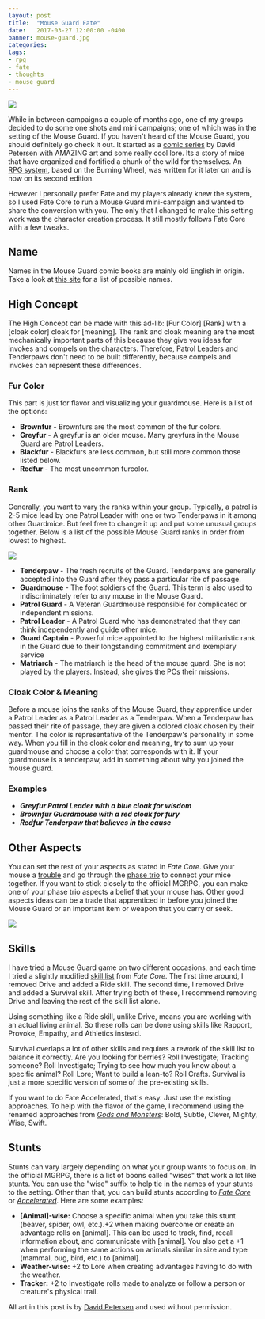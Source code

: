 ```yaml
---
layout: post
title:  "Mouse Guard Fate"
date:   2017-03-27 12:00:00 -0400 
banner: mouse-guard.jpg
categories: 
tags: 
- rpg
- fate
- thoughts
- mouse guard
---
```


[<img src="{{site.url}}/images/mg-quentin.png"
class="col-sm-3 col-xs-4 pull-right img-thumbnail" />]({{site.url}}/images/mg-quentin.png)

While in between campaigns a couple of months ago, one of my groups decided to do some one shots and mini campaigns; one of which was in the setting of the Mouse Guard. If you haven't heard of the Mouse Guard, you should definitely go check it out. It started as a [comic series](http://www.mouseguard.net/) by David Petersen with AMAZING art and some really cool lore. Its a story of mice that have organized and fortified a chunk of the wild for themselves. An [RPG system](http://www.mouseguard.net/book/role-playing-game/), based on the Burning Wheel, was written for it later on and is now on its second edition.<!--more-->

However I personally prefer Fate and my players already knew the system, so I used Fate Core to run a Mouse Guard mini-campaign and wanted to share the conversion with you. The only that I changed to make this setting work was the character creation process. It still mostly follows Fate Core with a few tweaks.

## Name
Names in the Mouse Guard comic books are mainly old English in origin. Take a look at [this site](http://www.fantasynamegenerators.com/english_names.php) for a list of possible names.

## High Concept
The High Concept can be made with this ad-lib: [Fur Color] [Rank] with a [cloak color] cloak for [meaning].  The rank and cloak meaning are the most mechanically important parts of this because they give you ideas for invokes and compels on the characters. Therefore, Patrol Leaders and Tenderpaws don't need to be built differently, because compels and invokes can represent these differences.

### Fur Color
This part is just for flavor and visualizing your guardmouse. Here is a list of the options:

* **Brownfur** - Brownfurs are the most common of the fur colors.
* **Greyfur** - A greyfur is an older mouse. Many greyfurs in the Mouse Guard are Patrol Leaders.
* **Blackfur** - Blackfurs are less common, but still more common those listed below.
* **Redfur** - The most uncommon furcolor.

### Rank
Generally, you want to vary the ranks within your group. Typically, a patrol is 2-5 mice lead by one Patrol Leader with one or two Tenderpaws in it among other Guardmice. But feel free to change it up and put some unusual groups together. Below is a list of the possible Mouse Guard ranks in order from lowest to highest.

[<img src="{{site.url}}/images/mg-kenzie.png"
class="col-sm-3 col-xs-4 pull-right img-thumbnail" />]({{site.url}}/images/mg-kenzie.png)

* **Tenderpaw** - The fresh recruits of the Guard. Tenderpaws are generally accepted into the Guard after they pass a particular rite of passage.
* **Guardmouse** - The foot soldiers of the Guard. This term is also used to indiscriminately refer to any mouse in the Mouse Guard.
* **Patrol Guard** - A Veteran Guardmouse responsible for complicated or independent missions.
* **Patrol Leader** - A Patrol Guard who has demonstrated that they can think independently and guide other mice.
* **Guard Captain** - Powerful mice appointed to the highest militaristic rank in the Guard due to their longstanding commitment and exemplary service
* **Matriarch** - The matriarch is the head of the mouse guard. She is not played by the players. Instead, she gives the PCs their missions.

### Cloak Color & Meaning
Before a mouse joins the ranks of the Mouse Guard, they apprentice under a Patrol Leader as a Patrol Leader as a Tenderpaw. When a Tenderpaw has passed their rite of passage, they are given a colored cloak chosen by their mentor. The color is representative of the Tenderpaw's personality in some way. When you fill in the cloak color and meaning, try to sum up your guardmouse and choose a color that corresponds with it. If your guardmouse is a tenderpaw, add in something about why you joined the mouse guard.

### Examples

* _**Greyfur Patrol Leader with a blue cloak for wisdom**_
* _**Brownfur Guardmouse with a red cloak for fury**_
* _**Redfur Tenderpaw that believes in the cause**_

## Other Aspects

You can set the rest of your aspects as stated in _Fate Core_. Give your mouse a [trouble](https://fate-srd.com/fate-core/your-character-idea#trouble) and go through the [phase trio](https://fate-srd.com/fate-core/phase-trio) to connect your mice together. If you want to stick closely to the official MGRPG, you can make one of your phase trio aspects a belief that your mouse has. Other good aspects ideas can be a trade that apprenticed in before you joined the Mouse Guard or an important item or weapon that you carry or seek.

[<img src="{{site.url}}/images/mg-celanawe.png"
class="col-sm-3 col-xs-4 pull-left img-thumbnail" />]({{site.url}}/images/mg-celanawe.png)

## Skills

I have tried a Mouse Guard game on two different occasions, and each time I tried a slightly modified [skill list](https://fate-srd.com/fate-core/default-skill-list) from _Fate Core_. The first time around, I removed Drive and added a Ride skill. The second time, I removed Drive and added a Survival skill. After trying both of these, I recommend removing Drive and leaving the rest of the skill list alone.

Using something like a Ride skill, unlike Drive, means you are working with an actual living animal. So these rolls can be done using skills like Rapport, Provoke, Empathy, and Athletics instead. 

Survival overlaps a lot of other skills and requires a rework of the skill list to balance it correctly. Are you looking for berries? Roll Investigate; Tracking someone? Roll Investigate; Trying to see how much you know about a specific animal? Roll Lore; Want to build a lean-to? Roll Crafts. Survival is just a more specific version of some of the pre-existing skills.

If you want to do Fate Accelerated, that's easy. Just use the existing approaches. To help with the flavor of the game, I recommend using the renamed approaches from [_Gods and Monsters_](http://www.drivethrurpg.com/product_info.php?products_id=150889&affiliate_id=24139): Bold, Subtle, Clever, Mighty, Wise, Swift.

## Stunts

Stunts can vary largely depending on what your group wants to focus on. In the official MGRPG, there is a list of boons called "wises" that work a lot like stunts. You can use the "wise" suffix to help tie in the names of your stunts to the setting. Other than that, you can build stunts according to _[Fate Core](https://fate-srd.com/fate-core/building-stunts)_ or _[Accelerated](https://fate-srd.com/fate-accelerated/stunts)_. Here are some examples:

* **[Animal]-wise:** Choose a specific animal when you take this stunt (beaver, spider, owl, etc.).+2 when making overcome or create an advantage rolls on [animal]. This can be used to track, find, recall information about, and communicate with [animal]. You also get a +1 when performing the same actions on animals similar in size and type (mammal, bug, bird, etc.) to [animal].
* **Weather-wise:** +2 to Lore when creating advantages having to do with the weather.
* **Tracker:** +2 to Investigate rolls made to analyze or follow a person or creature's physical trail.

<span class="attribution pull-center">All art in this post is by 
[David Petersen](http://davidpetersen.blogspot.com/) and used without permission.</span>
